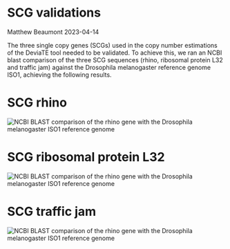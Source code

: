 SCG validations
================
Matthew Beaumont
2023-04-14

The three single copy genes (SCGs) used in the copy number estimations
of the DeviaTE tool needed to be validated. To achieve this, we ran an
NCBI blast comparison of the three SCG sequences (rhino, ribosomal
protein L32 and traffic jam) against the Drosophila melanogaster
reference genome ISO1, achieving the following results.

# SCG rhino

![NCBI BLAST comparison of the rhino gene with the Drosophila
melanogaster ISO1 reference
genome](https://github.com/divygenome/Dmel_Pelement_Invasion/blob/main/dna/validations/SCG_validation_rhi.png?raw=true)

# SCG ribosomal protein L32

![NCBI BLAST comparison of the rhino gene with the Drosophila
melanogaster ISO1 reference
genome](/Volumes/Data/Projects/DmelR2_P-ele/Dmel_Pele_invasion_R/dna/validations/SCG_validation_rpl32.png)

# SCG traffic jam

![NCBI BLAST comparison of the rhino gene with the Drosophila
melanogaster ISO1 reference
genome](/Volumes/Data/Projects/DmelR2_P-ele/Dmel_Pele_invasion_R/dna/validations/SCG_validation_tj.png)
